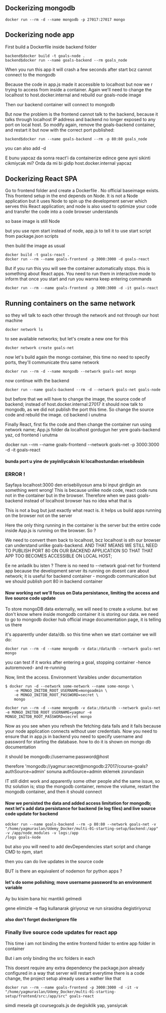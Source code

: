 ## Dockerizing mongodb
````
docker run --rm -d --name mongodb -p 27017:27017 mongo
````

## Dockerizing node app
First build a Dockerfile inside backend folder
````
backend$docker build -t goals-node .
backend$docker run --name goals-backend --rm goals_node
````
When you run this app it will crash a few seconds after start bcz cannot connect to the mongodb

Because the code in app.js made it accessible to localhost but now we r trying to access from inside a container. Again we'll need to change the localhost to host.docker.internal and rebuild our goals-node image

Then our backend container will connect to mongodb

But now the problem is the frontend cannot talk to the backend, because it talks through localhost IP address and backend no longer exposed to any port on local host. So modify again, remove the goals-backend container, and restart it but now with the correct port published:
````
backend$docker run --name goals-backend --rm -p 80:80 goals_node
````
you can also add -d

E bunu yapcaz da sonra react'i da containerize edince gene ayni sikinti cikmiycak mi? Orda da mi bi gidip host.docker.internal yapcaz

## Dockerizing React SPA
Go to frontend folder and create a Dockerfile . No official baseimage exists. This frontend setup in the end depends on Node. It is not a Node application but it uses Node to spin up the development server which serves this React application; and node is also used to optimize your code and transfer the code into a code browser understands

so base image is still Node

but you use npm start instead of node, app.js to tell it to use start script from package.json scripts

then build the image as usual
````
docker build -t goals-react .
docker run --rm --name goals-frontend -p 3000:3000 -d goals-react
````
But if you run this you will see the container automatically stops. this is something about React apps. You need to run them in interactive mode to inform that once you start and run you wanna keep entering commands
````
docker run --rm --name goals-frontend -p 3000:3000 -d -it goals-react
````

## Running containers on the same network 
so they wll talk to each other through the network and not through our host machine
````
docker network ls
````
to see available networks; but let's create a new one for this
````
docker network create goals-net
````
now let's build again the mongo container, this time no need to specify ports, they'll communicate thru same network
````
docker run --rm -d --name mongodb --network goals-net mongo
````
now continue with the backend
````
docker run --name goals-backend --rm -d --network goals-net goals-node
````
but before that we will have to change the image, the source code of backend; instead of host.docker.internal:27017 it should now talk to mongodb, as we did not publish the port this time. So change the source code and rebuild the image. cd backend i unutma

Finally React, first fix the code and then change the container run using network name; App.js folder da localhost gordugun her yere goals-backend yaz, cd frontend i unutma

docker run --rm --name goals-frontend --network goals-net -p 3000:3000 -d -it goals-react

#### bunda port u yine de yayinliycaksin ki localhostundan erisebilesin

### ERROR !
Sayfaya localhost:3000 den erisebiliyosun ama bi input girdigin an something went wrong!
This is because unlike node code, react code runs not in the container but in the browser. Therefore when we pass goals-backend instead of localhost browser has no idea what that is

This is not a bug but just exactly what react is. it helps us build apps running on the browser not on the server

Here the only thing running in the container is the server but the entire code inside App.js is running on the browser. So ?

We need to convert them back to localhost, bcz localhost is sth our browser can understand unlike goals-backend. AND THAT MEANS WE STILL NEED TO PUBLISH PORT 80 ON OUR BACKEND APPLICATION SO THAT THAT APP TOO BECOMES ACCESSIBLE ON LOCAL HOST;  

Ee ne anladik bu isten ?
There is no need to --network goal-net for frontend app because the development server its running on doesnt care about network; it is useful for backend container - mongodb communication but we should publish port 80 in backend container


#### Now working net we'll focus on Data persistance, limiting the access  and live source code update

To store mongoDB data externally, we will need to create a volume. but we don't know where inside mongodb container it is storing our data. we need to go to mongodb docker hub official image documentation page, it is telling us there

it's apparently under data/db. so this time when we start container we will do:
````
docker run --rm -d --name mongodb -v data:/data/db --network goals-net mongo
````
you can test if it works after entering a goal, stopping container -hence autoremoved- and re-running


Now, limit the access. Environment Varaibles under documentation
````
$ docker run -d --network some-network --name some-mongo \
	-e MONGO_INITDB_ROOT_USERNAME=mongoadmin \
	-e MONGO_INITDB_ROOT_PASSWORD=secret \
	mongo
````
````
docker run --rm -d --name mongodb -v data:/data/db --network goals-net -e MONGO_INITDB_ROOT_USERNAME=yagmur -e MONGO_INITDB_ROOT_PASSWORD=secret mongo

````
Now as you see when you refresh the fetching data fails and it fails because your node application connects without user credentials. Now you need to ensure that in app.js in backend you need to specify username and password for starting the database. how to do it is shown on mongo db documentation

it should be mongodb://username:password@host

therefore 'mongodb://yagmur:secret@mongodb:27017/course-goals?authSource=admin' sonuna authSource=admin eklemek zorundasin

IT still didnt work and apparently some other people ahd the same issue, so thz solution is; stop the mongodb container, remove the volume, restart the mongodb container, and then it should connect

#### Now we persisted the data and added access limitation for mongodb; next let's add data persistance for backend (ie log files) and live source code update for backend
````
odcker run --name goals-backend --rm -p 80:80 --network goals-net -v "/home/yagmuraslan/Udemy_Docker/multi-01-starting-setup/backend:/app" -v /app/node_modules -v logs:/app
/logs goals-node
````

but also you will need to add devDependencies start script and change CMD to npm, start

then you can do live updates in the source code

BUT is there an equivalent of nodemon for python apps ?

#### let's do some polishing; move username password to an environment variable
Ay bu kisim bana hic mantikli gelmedi

gene elimizle -e flag kullanarak giriyoruz ve run sirasidna degistiriyoruz


#### also don't forget dockerignore file



### Finally live source code updates for react app 
This time i am not binding the entire frontend folder to entire app folder in container

But i am only binding the src folders in each

This doesnt require any extra dependency the package.json already configured in a way that server will restart everytime there is a code change, the project setup already uses a wather like that
````
docker run --rm --name goals-frontend -p 3000:3000 -d -it -v "/home/yagmuraslan/Udemy_Docker/multi-01-starting-setup/frontend/src:/app/src" goals-react

````

simdi mesela git coursegoals.js de degisiklik yap, yansiycak
